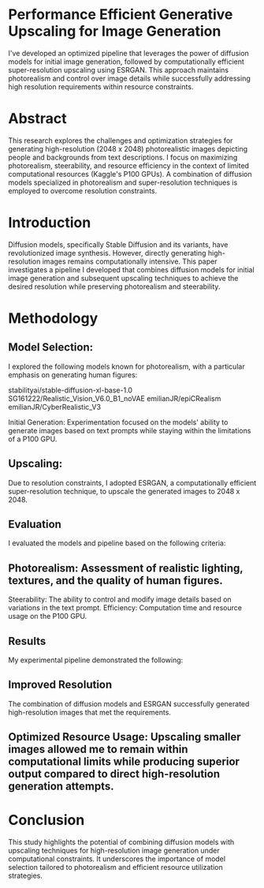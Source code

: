 # Performance Efficient Generative Upscaling for Image Generation
I've developed an optimized pipeline that leverages the power of diffusion models for initial image generation, followed by computationally efficient super-resolution upscaling using ESRGAN. This approach maintains photorealism and control over image details while successfully addressing high resolution requirements within resource constraints.

# Abstract
This research explores the challenges and optimization strategies for generating high-resolution (2048 x 2048) photorealistic images depicting people and backgrounds from text descriptions. I focus on maximizing photorealism, steerability, and resource efficiency in the context of limited computational resources (Kaggle's P100 GPUs).  A combination of diffusion models specialized in photorealism and super-resolution techniques is employed to overcome resolution constraints.

# Introduction
Diffusion models, specifically Stable Diffusion and its variants, have revolutionized image synthesis. However, directly generating high-resolution images remains computationally intensive. This paper investigates a pipeline I developed that combines diffusion models for initial image generation and subsequent upscaling techniques to achieve the desired resolution while preserving photorealism and steerability.

# Methodology
## Model Selection: 
I explored the following models known for photorealism, with a particular emphasis on generating human figures:

stabilityai/stable-diffusion-xl-base-1.0
SG161222/Realistic_Vision_V6.0_B1_noVAE
emilianJR/epiCRealism
emilianJR/CyberRealistic_V3

Initial Generation: Experimentation focused on the models' ability to generate images based on text prompts while staying within the limitations of a P100 GPU.

## Upscaling: 
Due to resolution constraints, I adopted ESRGAN, a computationally efficient super-resolution technique, to upscale the generated images to 2048 x 2048.

## Evaluation
I evaluated the models and pipeline based on the following criteria:

## Photorealism: Assessment of realistic lighting, textures, and the quality of human figures.
Steerability: The ability to control and modify image details based on variations in the text prompt.
Efficiency: Computation time and resource usage on the P100 GPU.

## Results
My experimental pipeline demonstrated the following:

## Improved Resolution
The combination of diffusion models and ESRGAN successfully generated high-resolution images that met the requirements.

## Optimized Resource Usage: Upscaling smaller images allowed me to remain within computational limits while producing superior output compared to direct high-resolution generation attempts.

# Conclusion
This study highlights the potential of combining diffusion models with upscaling techniques for high-resolution image generation under computational constraints. It underscores the importance of model selection tailored to photorealism and efficient resource utilization strategies.
